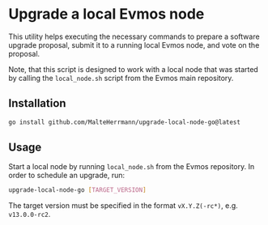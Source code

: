 # Upgrade a local Evmos node

This utility helps executing the necessary commands to prepare a
software upgrade proposal, submit it to a running local Evmos node,
and vote on the proposal.

Note, that this script is designed to work with a local node that was 
started by calling the `local_node.sh` script from the Evmos main repository.

## Installation

```bash
go install github.com/MalteHerrmann/upgrade-local-node-go@latest
```

## Usage

Start a local node by running `local_node.sh` from the Evmos repository.
In order to schedule an upgrade, run:

```bash
upgrade-local-node-go [TARGET_VERSION]
```

The target version must be specified in the format `vX.Y.Z(-rc*)`, e.g. `v13.0.0-rc2`.
